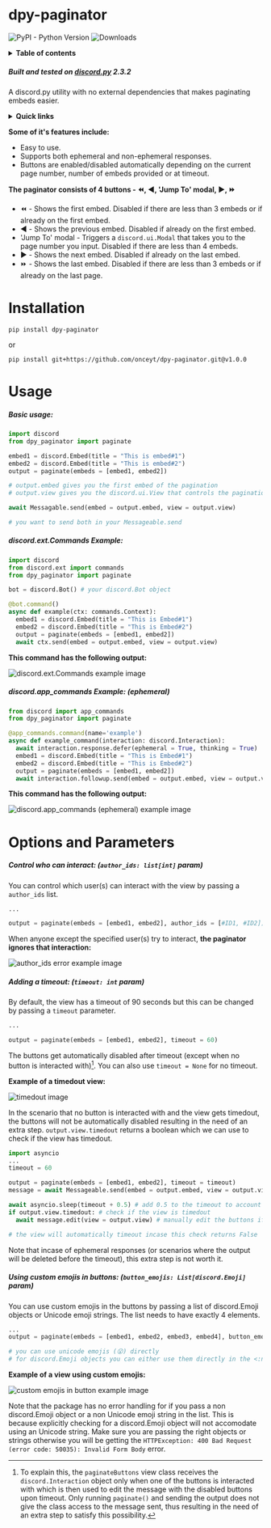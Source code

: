 # dpy-paginator
![PyPI - Python Version](https://img.shields.io/pypi/pyversions/dpy-paginator)
![Downloads](https://static.pepy.tech/badge/dpy-paginator)

<details>
<summary><strong>Table of contents</strong></summary>

- [Overview](#overview)
- [Installation](#installation)
- [Usage](#usage)
    - [Basic usage](#basic_usage)
    - [discord.ext.Commands usage](#commands_usage)
    - [discord.app_commands usage (ephemeral)](#appcommands_usage)
- [Options and Parameters](#options)
    - [Control who can interact](#author_ids)
    - [Adding a timeout](#timeout)
    - [Using custom emojis in buttons](#button_emojis)
</details>

##### <a name='overview'></a>Built and tested on [discord.py](https://github.com/Rapptz/discord.py) 2.3.2
A discord.py utility with no external dependencies that makes paginating embeds easier.

<details>
<summary><strong>Quick links</strong></summary>

- [Documentation](https://github.com/OnceYT/dpy-paginator/blob/v1.1.0/README.md)
- [Security Policy](https://github.com/OnceYT/dpy-paginator/blob/main/.github/SECURITY.md)
- [Source](https://github.com/OnceYT/dpy-paginator/tree/v1.1.0)
- [PyPi](https://pypi.org/project/dpy-paginator/)
- [Support/Contact](https://onceyt.github.io/)
</details>

**Some of it's features include:**
- Easy to use.
- Supports both ephemeral and non-ephemeral responses.
- Buttons are enabled/disabled automatically depending on the current page number, number of embeds provided or at timeout.

**The paginator consists of 4 buttons - ⏪, ◀️, 'Jump To' modal, ▶️, ⏩**
- ⏪ - Shows the first embed. Disabled if there are less than 3 embeds or if already on the first embed.
- ◀️ - Shows the previous embed. Disabled if already on the first embed.
- 'Jump To' modal - Triggers a `discord.ui.Modal` that takes you to the page number you input. Disabled if there are less than 4 embeds.
- ▶️ - Shows the next embed. Disabled if already on the last embed.
- ⏩ - Shows the last embed. Disabled if there are less than 3 embeds or if already on the last page.

# <a name='installation'></a>Installation
```
pip install dpy-paginator
```
or
```
pip install git+https://github.com/onceyt/dpy-paginator.git@v1.0.0
```

# <a name='usage'></a>Usage
##### <a name='basic_usage'></a>Basic usage:
```py
import discord
from dpy_paginator import paginate

embed1 = discord.Embed(title = "This is embed#1")
embed2 = discord.Embed(title = "This is embed#2")
output = paginate(embeds = [embed1, embed2])

# output.embed gives you the first embed of the pagination
# output.view gives you the discord.ui.View that controls the pagination

await Messagable.send(embed = output.embed, view = output.view)

# you want to send both in your Messageable.send
```

##### <a name='commands_usage'></a>discord.ext.Commands Example:
```py
import discord
from discord.ext import commands
from dpy_paginator import paginate

bot = discord.Bot() # your discord.Bot object

@bot.command()
async def example(ctx: commands.Context):
  embed1 = discord.Embed(title = "This is Embed#1")
  embed2 = discord.Embed(title = "This is Embed#2")
  output = paginate(embeds = [embed1, embed2])
  await ctx.send(embed = output.embed, view = output.view)
```
**This command has the following output:**

![discord.ext.Commands example image](https://i.imgur.com/7aOIIpK.png)

##### <a name='appcommands_usage'></a>discord.app_commands Example: (ephemeral)
```py
from discord import app_commands
from dpy_paginator import paginate

@app_commands.command(name='example')
async def example_command(interaction: discord.Interaction):
  await interaction.response.defer(ephemeral = True, thinking = True)
  embed1 = discord.Embed(title = "This is Embed#1")
  embed2 = discord.Embed(title = "This is Embed#2")
  output = paginate(embeds = [embed1, embed2])
  await interaction.followup.send(embed = output.embed, view = output.view)  
```
**This command has the following output:**

![discord.app_commands (ephemeral) example image](https://i.imgur.com/tA78jy0.png)

# <a name='options'></a>Options and Parameters 

##### <a name='author_ids'></a>Control who can interact: (`author_ids: list[int]` param)

You can control which user(s) can interact with the view by passing a `author_ids` list.
```py
...

output = paginate(embeds = [embed1, embed2], author_ids = [#ID1, #ID2])
```
When anyone except the specified user(s) try to interact, **the paginator ignores that interaction:**

![author_ids error example image](https://i.imgur.com/QY7dTrw.png)

##### <a name='timeout'></a>Adding a timeout: (`timeout: int` param)


By default, the view has a timeout of 90 seconds but this can be changed by passing a `timeout` parameter.
```py
...

output = paginate(embeds = [embed1, embed2], timeout = 60)
```
The buttons get automatically disabled after timeout (except when no button is interacted with)[^1]. You can also use `timeout = None` for no timeout.

**Example of a timedout view:**

![timedout image](https://i.imgur.com/qzI9eax.png)

In the scenario that no button is interacted with and the view gets timedout, the buttons will not be automatically disabled resulting in the need of an extra step. `output.view.timedout` returns a boolean which we can use to check if the view has timedout.
```py
import asyncio
...
timeout = 60

output = paginate(embeds = [embed1, embed2], timeout = timeout)
message = await Messageable.send(embed = output.embed, view = output.view)

await asyncio.sleep(timeout + 0.5) # add 0.5 to the timeout to account for processing delays
if output.view.timedout: # check if the view is timedout
  await message.edit(view = output.view) # manually edit the buttons if the output is timedout

# the view will automatically timeout incase this check returns False
```
Note that incase of ephemeral responses (or scenarios where the output will be deleted before the timeout), this extra step is not worth it.

##### <a name='button_emojis'></a>Using custom emojis in buttons: (`button_emojis: List[discord.Emoji]` param)

You can use custom emojis in the buttons by passing a list of discord.Emoji objects or Unicode emoji strings. The list needs to have exactly 4 elements.
```py
...
output = paginate(embeds = [embed1, embed2, embed3, embed4], button_emojis = ['<:DarkerTan:945570099081920532>', '<:DazzlingRose:945561181467344977>', '<:FluorescentBlue:945561331547914280>', '😮'])

# you can use unicode emojis (😮) directly
# for discord.Emoji objects you can either use them directly in the <:name:id> format or fetch the object using guild.get_emoji(id) or some other functionality
```

**Example of a view using custom emojis:**

![custom emojis in button example image](https://i.imgur.com/h8cDhvZ.png)

Note that the package has no error handling for if you pass a non discord.Emoji object or a non Unicode emoji string in the list. This is because explicitly checking for a discord.Emoji object will not accomodate using an Unicode string. Make sure you are passing the right objects or strings otherwise you will be getting the `HTTPException: 400 Bad Request (error code: 50035): Invalid Form Body` error.

[^1]: To explain this, the `paginateButtons` view class receives the `discord.Interaction` object only when one of the buttons is interacted with which is then used to edit the message with the disabled buttons upon timeout. Only running `paginate()` and sending the output does not give the class access to the message sent, thus resulting in the need of an extra step to satisfy this possibility.
